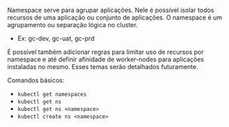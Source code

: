 Namespace serve para agrupar aplicações. Nele é possível isolar todos recursos de uma aplicação ou conjunto de aplicações. O namespace é um agrupamento ou separação lógica no cluster.
- Ex: gc-dev, gc-uat, gc-prd

É possível também adicionar regras para limitar uso de recursos por namespace e até definir afinidade de worker-nodes para aplicações instaladas no mesmo. Esses temas serão detalhados futuramente.

Comandos básicos:
- `kubectl get namespaces`
- `kubectl get ns`
- `kubectl get ns <namespace>`
- `kubectl create ns <namespace>`
